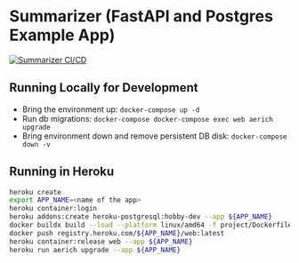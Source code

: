 # Summarizer (FastAPI and Postgres Example App)
[![Summarizer CI/CD](https://github.com/bobbywatson3/summarizer/actions/workflows/main.yml/badge.svg)](https://github.com/bobbywatson3/summarizer/actions/workflows/main.yml)


## Running Locally for Development

- Bring the environment up:
    `docker-compose up -d`
- Run db migrations:
    `docker-compose docker-compose exec web aerich upgrade`
- Bring environment down and remove persistent DB disk:
    `docker-compose down -v`

## Running in Heroku

```bash
heroku create
export APP_NAME=<name of the app>
heroku container:login
heroku addons:create heroku-postgresql:hobby-dev --app ${APP_NAME}
docker buildx build --load --platform linux/amd64 -f project/Dockerfile.prod -t registry.heroku.com/${APP_NAME}/web ./project
docker push registry.heroku.com/${APP_NAME}/web:latest
heroku container:release web --app ${APP_NAME}
heroku run aerich upgrade --app ${APP_NAME}
```